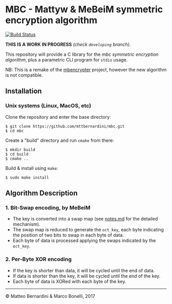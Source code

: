 # MBC - Mattyw & MeBeiM symmetric encryption algorithm #

[![Build Status](https://travis-ci.org/mttbernardini/mbc.svg?branch=developing)](https://travis-ci.org/mttbernardini/mbc)

**THIS IS A WORK IN PROGRESS** *(check `developing` branch)*.

This repository will provide a C library for the *mbc symmetric encryption algorithm*, plus a parametric CLI program for `stdio` usage.

NB: This is a remake of the [mbencrypter][1] project, however the new algorithm is not compatible.

## Installation ##

### Unix systems (Linux, MacOS, etc) ###

Clone the repository and enter the base directory:

	$ git clone https://github.com/mttbernardini/mbc.git
	$ cd mbc

Create a "build" directory and run `cmake` from there:

	$ mkdir build
	$ cd build
	$ cmake ..

Build & install using `make`:

	$ sudo make install

## Algorithm Description ##

### 1. Bit-Swap encoding, by MeBeiM ###
- The key is converted into a swap map (see [notes.md][2] for the detailed mechanism).
- The swap map is reduced to generate the `oct_key`, each byte indicating the position of two bits to swap in each byte of data.
- Each byte of data is processed applying the swaps indicated by the `oct_key`.

### 2. Per-Byte XOR encoding ###
- If the key is shorter than data, it will be cycled until the end of data.
- If data is shorter than the key, it will be cycled until the end of the key.
- Each byte of data is XORed with each byte of the key.

---
© Matteo Bernardini & Marco Bonelli, 2017


[1]: https://github.com/mttbernardini/mbencrypter
[2]: https://github.com/mttbernardini/mbc/blob/developing/notes.md#make_oct_key-rationale
